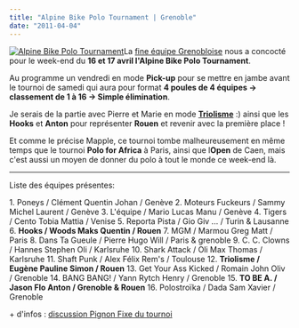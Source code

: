 ```yaml
---
title: "Alpine Bike Polo Tournament | Grenoble"
date: "2011-04-04"
---
```


[![](http://www.guidoline.com/wp-content/uploads/2011/04/AFFICHE-TOURNOI-ALPIN.jpeg "Alpine Bike Polo Tournament")](http://www.guidoline.com/wp-content/uploads/2011/04/AFFICHE-TOURNOI-ALPIN.jpeg)La [fine équipe Grenobloise](http://grenoblebikepolo.com/) nous a concocté pour le week-end du **16 et 17 avril l'Alpine Bike Polo Tournament**.

Au programme un vendredi en mode **Pick-up** pour se mettre en jambe avant le tournoi de samedi qui aura pour format **4 poules de 4 équipes -> classement de 1 à 16 -> Simple élimination**.

Je serais de la partie avec Pierre et Marie en mode **[Triolisme](http://www.guidoline.com/wp-content/uploads/2011/04/Triolisme-RouenBikePolo.jpg)** :) ainsi que les **Hooks** et **Anton** pour représenter **Rouen** et revenir avec la première place !

Et comme le précise Mapple, ce tournoi tombe malheureusement en même temps que le tournoi **Polo for Africa** à Paris, ainsi que l**Open** de Caen, mais c'est aussi un moyen de donner du polo à tout le monde ce week-end là.

* * *

Liste des équipes présentes:

1\. Poneys / Clément Quentin Johan / Genève 2. Moteurs Fuckeurs / Sammy Michel Laurent / Genève 3. L'équipe / Mario Lucas Manu / Genève 4. Tigers / Cento Tobia Mattia / Venise 5. Reporta Pista / Gio Giv ... / Turin & Lausanne 6. **Hooks / Woods Maks Quentin / Rouen** 7. MGM / Marmou Greg Matt / Paris 8. Dans Ta Gueule / Pierre Hugo Will / Paris & grenoble 9. C. C. Clowns / Hannes Stephen Oli / Karlsruhe 10. Shark Attack / Oli Max Thomas / Karlsruhe 11. Shaft Punk / Alex Félix Rem's / Toulouse 12. **Triolisme / Eugène Pauline Simon / Rouen** 13. Get Your Ass Kicked / Romain John Oliv / Grenoble 14. BANG BANG! / Yann Rytch Henry / Grenoble 15. **TO BE A. / Jason Flo Anton / Grenoble & Rouen** 16. Polostroïka / Dada Sam Xavier / Grenoble

\+ d'infos : [discussion Pignon Fixe du tournoi](http://www.pignonfixe.com/comments.php?DiscussionID=68719)

